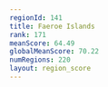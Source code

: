 ```yaml
---
regionId: 141
title: Faeroe Islands
rank: 171
meanScore: 64.49
globalMeanScore: 70.22
numRegions: 220
layout: region_score
---
```

